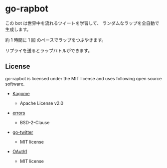 # go-rapbot

この bot は世界中を流れるツイートを学習して、
ランダムなラップを全自動で生成します。

約 1 時間に 1 回 のペースでラップをつぶやきます。

リプライを送るとラップバトルができます。

## License

go-rapbot is licensed under the MIT license and uses following open source software.

- [Kagome](https://github.com/ikawaha/kagome)

  - Apache License v2.0

- [errors](https://github.com/pkg/errors)

  - BSD-2-Clause

- [go-twitter](https://github.com/dghubble/go-twitter)

  - MIT license

- [OAuth1](https://github.com/dghubble/oauth1)

  - MIT license
